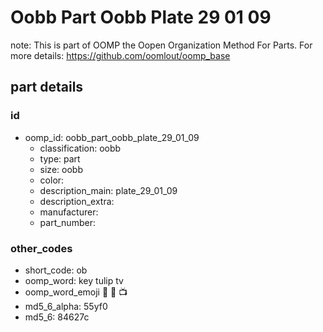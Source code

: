 # Oobb Part Oobb Plate 29 01 09  

note: This is part of OOMP the Oopen Organization Method For Parts. For more details: https://github.com/oomlout/oomp_base

##  part details





### id
* oomp_id: oobb_part_oobb_plate_29_01_09
  * classification: oobb
  * type: part
  * size: oobb
  * color: 
  * description_main: plate_29_01_09
  * description_extra: 
  * manufacturer: 
  * part_number: 

### other_codes
* short_code: ob
* oomp_word: key tulip tv
* oomp_word_emoji :key: :tulip: :tv:
* md5_6_alpha: 55yf0
* md5_6: 84627c